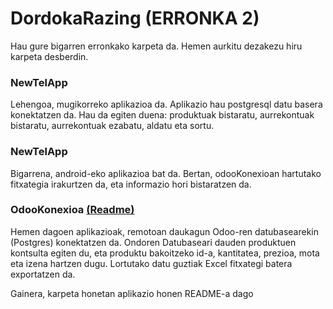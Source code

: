 # DordokaRazing (ERRONKA 2)

Hau gure bigarren erronkako karpeta da. Hemen aurkitu dezakezu hiru karpeta desberdin. 

### NewTelApp
Lehengoa, mugikorreko aplikazioa da. Aplikazio hau postgresql datu basera konektatzen da. Hau da egiten duena: produktuak bistaratu, aurrekontuak bistaratu, aurrekontuak ezabatu, aldatu eta sortu. 

### NewTelApp
Bigarrena, android-eko aplikazioa bat da. Bertan, odooKonexioan hartutako fitxategia irakurtzen da, eta informazio hori bistaratzen da.

### OdooKonexioa [(Readme)](OdooKonexioa/README.md)
Hemen dagoen aplikazioak, remotoan daukagun Odoo-ren datubasearekin (Postgres) konektatzen da. Ondoren Datubaseari dauden produktuen kontsulta egiten du, eta produktu bakoitzeko id-a, kantitatea, prezioa, mota eta izena hartzen dugu. Lortutako datu guztiak Excel fitxategi batera exportatzen da.

Gainera, karpeta honetan aplikazio honen README-a dago
